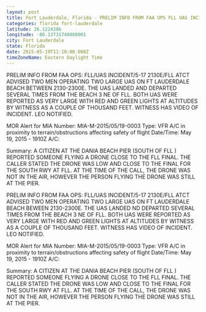 ```yaml
---
layout: post
title: Fort Lauderdale, Florida - PRELIM INFO FROM FAA OPS FLL UAS INCIDENT 5 17 2130E FLL ATCT ADVISED TWO
categories: florida fort-lauderdale
latitude: 26.1224386
longitude: -80.13731740000001
city: Fort Lauderdale
state: Florida
date: 2015-05-19T11:10:00.000Z
timeZoneName: Eastern Daylight Time
---
```


PRELIM INFO FROM FAA OPS: FLL/UAS INCIDENT/5-17 2130E/FLL ATCT ADVISED TWO MEN OPERATING TWO LARGE UAS ON FT LAUDERDALE BEACH BETWEEN 2130-2300E. THE UAS LANDED AND DEPARTED SEVERAL TIMES FROM THE BEACH 3 NE OF FLL. BOTH UAS WERE REPORTED AS VERY LARGE WITH RED AND GREEN LIGHTS AT ALTITUDES BY WITNESS AS A COUPLE OF THOUSAND FEET. WITNESS HAS VIDEO OF INCIDENT. LEO NOTIFIED.

MOR Alert for MIA
Number: MIA-M-2015/05/19-0003
Type: VFR A/C in proximity to terrain/obstructions affecting safety of flight
Date/Time: May 19, 2015 - 1910Z
A/C: 

Summary: A CITIZEN AT THE DANIA BEACH PIER (SOUTH OF FLL ) REPORTED SOMEONE FLYING A DRONE CLOSE TO THE FLL FINAL. THE CALLER STATED THE DRONE WAS LOW AND CLOSE TO THE FINAL FOR THE SOUTH RWY AT FLL. AT THE TIME OF THE CALL, THE DRONE WAS NOT IN THE AIR, HOWEVER THE PERSON FLYING THE DRONE WAS STILL AT THE PIER.


PRELIM INFO FROM FAA OPS: FLL/UAS INCIDENT/5-17 2130E/FLL ATCT ADVISED TWO MEN OPERATING TWO LARGE UAS ON FT LAUDERDALE BEACH BEWEEN 2130-2300E. THE UAS LANDED ND DEPARTED SEVERAL TIMES FROM THE BEACH 3 NE OF FLL. BOTH UAS WERE REPORTED AS VERY LARGE WITH RED AND GREEN LIGHTS AT ALTITUDES BY WITNESS AS A COUPLE OF THOUSAND FEET. WITNESS HAS VIDEO OF INCIDENT. LEO NOTIFIED.

MOR Alert for MIA
Number: MIA-M-2015/05/19-0003
Type: VFR A/C in proximity to terrain/obstructions affecting safety of flight
Date/Time: May 19, 2015 - 1910Z
A/C: 

Summary: A CITIZEN AT THE DANIA BEACH PIER (SOUTH OF FLL ) REPORTED SOMEONE FLYING A DRONE CLOSE TO THE FLL FINAL. THE CALLER STATED THE DRONE WAS LOW AND CLOSE TO THE FINAL FOR THE SOUTH RWY AT FLL. AT THE TIME OF THE CALL, THE DRONE WAS NOT IN THE AIR, HOWEVER THE PERSON FLYING THE DRONE WAS STILL AT THE PIER.
